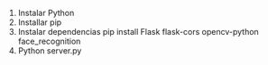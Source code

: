 1. Instalar Python
2. Installar pip
3. Instalar dependencias
   pip install Flask flask-cors opencv-python face_recognition
4. Python server.py
